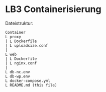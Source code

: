 # LB3 Containerisierung

Dateistruktur:

    Container
    L proxy
    | L Dockerfile
    | L uploadsize.conf
    |
    L web
    | L Dockerfile
    | L nginx.conf
    |
    L db-nc.env
    L db-wp.env
    L docker-compose.yml
    L README.md (this file)

